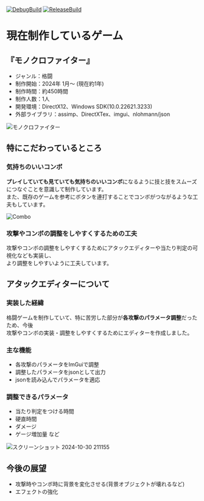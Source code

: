 [![DebugBuild](https://github.com/KobayashiHirotaka/NewEngine/actions/workflows/DebugBuild.yml/badge.svg)](https://github.com/KobayashiHirotaka/NewEngine/actions/workflows/DebugBuild.yml)
[![ReleaseBuild](https://github.com/KobayashiHirotaka/NewEngine/actions/workflows/ReleaseBuild.yml/badge.svg)](https://github.com/KobayashiHirotaka/NewEngine/actions/workflows/ReleaseBuild.yml)
# 現在制作しているゲーム
## 『モノクロファイター』
- ジャンル：格闘
- 制作開始：2024年 1月～ (現在約1年)
- 制作時間：約450時間
- 制作人数：1人
- 開発環境：DirectX12、Windows SDK(10.0.22621.3233)
- 外部ライブラリ：assimp、DirectXTex、imgui、nlohmann/json

![モノクロファイター](https://github.com/user-attachments/assets/bc0bb249-77c6-4b04-b3c0-14a262a67c2d)

## 特にこだわっているところ
### 気持ちのいいコンボ
**プレイしていても見ていても気持ちのいいコンボ**になるように技と技をスムーズにつなぐことを意識して制作しています。  
また、既存のゲームを参考にボタンを連打することでコンボがつながるような工夫もしています。

![Combo](https://github.com/user-attachments/assets/3379bbac-4e2e-44bc-9357-d0a55c0ef9df)

### 攻撃やコンボの調整をしやすくするための工夫
攻撃やコンボの調整をしやすくするためにアタックエディターや当たり判定の可視化なども実装し、  
より調整をしやすいように工夫しています。

## アタックエディターについて
### 実装した経緯
格闘ゲームを制作していて、特に苦労した部分が**各攻撃のパラメータ調整**だったため、今後  
攻撃やコンボの実装・調整をしやすくするためにエディターを作成しました。

### 主な機能
- 各攻撃のパラメータをImGuiで調整
- 調整したパラメータをjsonとして出力
- jsonを読み込んでパラメータを適応

### 調整できるパラメータ
- 当たり判定をつける時間
- 硬直時間
- ダメージ
- ゲージ増加量
など
  
![スクリーンショット 2024-10-30 211155](https://github.com/user-attachments/assets/a82934e8-2487-459a-a19a-b1f45971bedc)

## 今後の展望
- 攻撃時やコンボ時に背景を変化させる(背景オブジェクトが壊れるなど)
- エフェクトの強化
